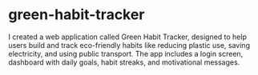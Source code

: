 # green-habit-tracker
I created a web application called Green Habit Tracker, designed to help users build and track eco-friendly habits like reducing plastic use, saving electricity, and using public transport. The app includes a login screen, dashboard with daily goals, habit streaks, and motivational messages.
